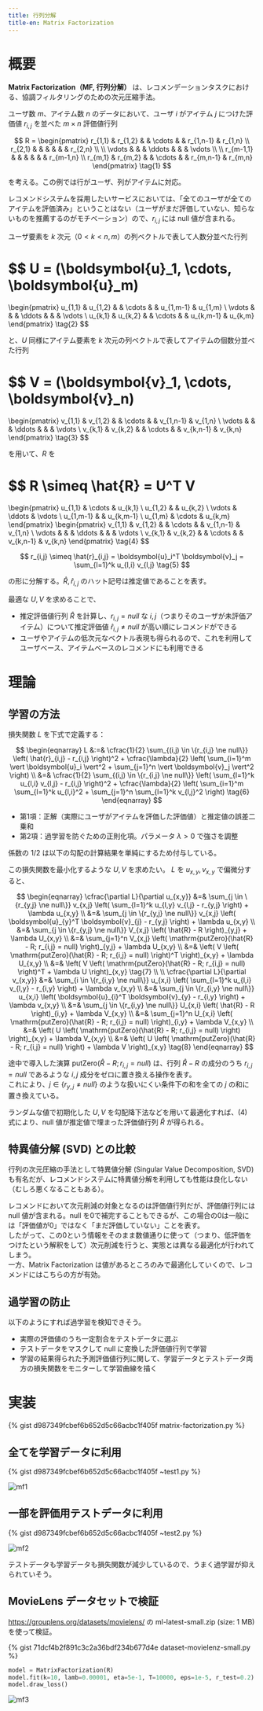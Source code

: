 ```yaml
---
title: 行列分解
title-en: Matrix Factorization
---
```

# 概要

**Matrix Factorization（MF, 行列分解）** は、レコメンデーションタスクにおける、協調フィルタリングのための次元圧縮手法。

ユーザ数 $m$、アイテム数 $n$ のデータにおいて、ユーザ $i$ がアイテム $j$ につけた評価値 $r_{i,j}$ を並べた $m \times n$ 評価値行列

$$
R = \begin{pmatrix}
    r_{1,1} & r_{1,2} & & \cdots & & r_{1,n-1} & r_{1,n} \\
    r_{2,1} & & & & & & r_{2,n} \\
    \\
    \vdots & & & \ddots & & & \vdots \\
    \\
    r_{m-1,1} & & & & & & r_{m-1,n} \\
    r_{m,1} & r_{m,2} & & \cdots & & r_{m,n-1} & r_{m,n}
\end{pmatrix}
\tag{1}
$$

を考える。この例では行がユーザ、列がアイテムに対応。

レコメンドシステムを採用したいサービスにおいては、「全てのユーザが全てのアイテムを評価済み」ということはない（ユーザがまだ評価していない、知らないものを推薦するのがモチベーション）ので、$r_{i,j}$ には null 値が含まれる。

ユーザ要素を $k$ 次元（$0 \lt k \lt n,m$）の列ベクトルで表して人数分並べた行列

$$
U =
(\boldsymbol{u}_1, \cdots, \boldsymbol{u}_m)
=
\begin{pmatrix}
    u_{1,1} & u_{1,2} & & \cdots & & u_{1,m-1} & u_{1,m} \\
    \vdots & & & \ddots & & & \vdots \\
    u_{k,1} & u_{k,2} & & \cdots & & u_{k,m-1} & u_{k,m}
\end{pmatrix}
\tag{2}
$$

と、$U$ 同様にアイテム要素を $k$ 次元の列ベクトルで表してアイテムの個数分並べた行列

$$
V =
(\boldsymbol{v}_1, \cdots, \boldsymbol{v}_n)
=
\begin{pmatrix}
    v_{1,1} & v_{1,2} & & \cdots & & v_{1,n-1} & v_{1,n} \\
    \vdots & & & \ddots & & & \vdots \\
    v_{k,1} & v_{k,2} & & \cdots & & v_{k,n-1} & v_{k,n}
\end{pmatrix}
\tag{3}
$$

を用いて、$R$ を

$$
R \simeq \hat{R} = U^T V
=
\begin{pmatrix}
    u_{1,1} & \cdots & u_{k,1} \\
    u_{1,2} & & u_{k,2} \\
    \vdots & \ddots & \vdots \\
    u_{1,m-1} & & u_{k,m-1} \\
    u_{1,m} & \cdots & u_{k,m}
\end{pmatrix}
\begin{pmatrix}
    v_{1,1} & v_{1,2} & & \cdots & & v_{1,n-1} & v_{1,n} \\
    \vdots & & & \ddots & & & \vdots \\
    v_{k,1} & v_{k,2} & & \cdots & & v_{k,n-1} & v_{k,n}
\end{pmatrix}
\tag{4}
$$

$$
r_{i,j} \simeq \hat{r}_{i,j} =
\boldsymbol{u}_i^T \boldsymbol{v}_j
= \sum_{l=1}^k u_{l,i} v_{l,j}
\tag{5}
$$

の形に分解する。$\hat{R}, \hat{r}_{i,j}$ のハット記号は推定値であることを表す。

最適な $U, V$ を求めることで、
- 推定評価値行列 $\hat{R}$ を計算し、$r_{i,j} = null$ な $i,j$（つまりそのユーザが未評価アイテム）について推定評価値 $\hat{r}_{i,j} \ne null$ が高い順にレコメンドができる
- ユーザやアイテムの低次元なベクトル表現も得られるので、これを利用してユーザベース、アイテムベースのレコメンドにも利用できる


# 理論

## 学習の方法

損失関数 $L$ を下式で定義する：

$$
\begin{eqnarray}
    L &:=&
    \cfrac{1}{2}
    \sum_{(i,j) \in \{r_{i,j} \ne null\}} \left( \hat{r}_{i,j} - r_{i,j} \right)^2 +
    \cfrac{\lambda}{2} \left( \sum_{i=1}^m \vert \boldsymbol{u}_i \vert^2 + \sum_{j=1}^n \vert \boldsymbol{v}_j \vert^2 \right)
    \\ &=&
    \cfrac{1}{2}
    \sum_{(i,j) \in \{r_{i,j} \ne null\}} \left( \sum_{l=1}^k u_{l,i} v_{l,j} - r_{i,j} \right)^2 +
    \cfrac{\lambda}{2} \left( \sum_{i=1}^m \sum_{l=1}^k u_{l,i}^2 + \sum_{j=1}^n \sum_{l=1}^k v_{l,j}^2 \right)
    \tag{6}
\end{eqnarray}
$$

- 第1項：正解（実際にユーザがアイテムを評価した評価値）と推定値の誤差二乗和
- 第2項：過学習を防ぐための正則化項。パラメータ $\lambda \gt 0$ で強さを調整

係数の $1/2$ は以下の勾配の計算結果を単純にするため付与している。

この損失関数を最小化するような $U, V$ を求めたい。
$L$ を $u_{x,y},v_{x,y}$ で偏微分すると、

$$
\begin{eqnarray}
    \cfrac{\partial L}{\partial u_{x,y}}
    &=&
    \sum_{j \in \{r_{y,j} \ne null\}} v_{x,j} \left( \sum_{l=1}^k u_{l,y} v_{l,j} - r_{y,j} \right) +
    \lambda u_{x,y}
    \\ &=&
    \sum_{j \in \{r_{y,j} \ne null\}} v_{x,j} \left( \boldsymbol{u}_{y}^T \boldsymbol{v}_{j} - r_{y,j} \right) +
    \lambda u_{x,y}
    \\ &=&
    \sum_{j \in \{r_{y,j} \ne null\}} V_{x,j} \left( \hat{R} - R \right)_{y,j} +
    \lambda U_{x,y}
    \\ &=&
    \sum_{j=1}^n V_{x,j} \left( \mathrm{putZero}(\hat{R} - R; r_{i,j} = null) \right)_{y,j} +
    \lambda U_{x,y}
    \\ &=&
    \left( V \left( \mathrm{putZero}(\hat{R} - R; r_{i,j} = null) \right)^T \right)_{x,y} +
    \lambda U_{x,y}
    \\ &=&
    \left( V \left( \mathrm{putZero}(\hat{R} - R; r_{i,j} = null) \right)^T + \lambda U \right)_{x,y}
    \tag{7}
    \\
    \\
    \cfrac{\partial L}{\partial v_{x,y}}
    &=&
    \sum_{i \in \{r_{i,y} \ne null\}} u_{x,i} \left( \sum_{l=1}^k u_{l,i} v_{l,y} - r_{i,y} \right) +
    \lambda v_{x,y}
    \\ &=&
    \sum_{j \in \{r_{i,y} \ne null\}} u_{x,i} \left( \boldsymbol{u}_{i}^T \boldsymbol{v}_{y} - r_{i,y} \right) +
    \lambda v_{x,y}
    \\ &=&
    \sum_{j \in \{r_{i,y} \ne null\}} U_{x,i} \left( \hat{R} - R \right)_{i,y} +
    \lambda V_{x,y}
    \\ &=&
    \sum_{j=1}^n U_{x,i} \left( \mathrm{putZero}(\hat{R} - R; r_{i,j} = null) \right)_{i,y} +
    \lambda V_{x,y}
    \\ &=&
    \left( U \left( \mathrm{putZero}(\hat{R} - R; r_{i,j} = null) \right) \right)_{x,y} +
    \lambda V_{x,y}
    \\ &=&
    \left( U \left( \mathrm{putZero}(\hat{R} - R; r_{i,j} = null) \right) + \lambda V \right)_{x,y}
    \tag{8}
\end{eqnarray}
$$

途中で導入した演算 $\mathrm{putZero}(\hat{R}-R; r_{i,j} = null)$ は、行列 $\hat{R}-R$ の成分のうち $r_{i,j}=null$ であるような $i,j$ 成分をゼロに置き換える操作を表す。  
これにより、$j \in \{ r_{y,j} \ne null \}$ のような扱いにくい条件下の和を全ての $j$ の和に置き換えている。

ランダムな値で初期化した $U, V$ を勾配降下法などを用いて最適化すれば、$(4)$ 式により、null 値が推定値で埋まった評価値行列 $\hat{R}$ が得られる。


## 特異値分解 (SVD) との比較

行列の次元圧縮の手法として特異値分解 (Singular Value Decomposition, SVD) も有名だが、レコメンドシステムに特異値分解を利用しても性能は良化しない（むしろ悪くなることもある）。

レコメンドにおいて次元削減の対象となるのは評価値行列だが、評価値行列には null 値が含まれる。null を0で補完することもできるが、この場合の0は一般には「評価値が0」ではなく「まだ評価していない」ことを表す。  
したがって、この0という情報をそのまま数値通りに使って（つまり、低評価をつけたという解釈をして）次元削減を行うと、実態とは異なる最適化が行われてしまう。  
一方、Matrix Factorization は値があるところのみで最適化していくので、レコメンドにはこちらの方が有効。


## 過学習の防止

以下のようにすれば過学習を検知できそう。

- 実際の評価値のうち一定割合をテストデータに選ぶ
- テストデータをマスクして null に変換した評価値行列で学習
- 学習の結果得られた予測評価値行列に関して、学習データとテストデータ両方の損失関数をモニターして学習曲線を描く


# 実装

{% gist d987349fcbef6b652d5c66acbc1f405f matrix-factorization.py %}

## 全てを学習データに利用

{% gist d987349fcbef6b652d5c66acbc1f405f ~test1.py %}

![mf1](https://gist.github.com/assets/13412823/02bcc859-123c-4e0a-9bc8-6ee7f9a58e27)


## 一部を評価用テストデータに利用

{% gist d987349fcbef6b652d5c66acbc1f405f ~test2.py %}

![mf2](https://gist.github.com/assets/13412823/16ea3c53-682c-41df-84dc-567ca0d5e996)

テストデータも学習データも損失関数が減少しているので、うまく過学習が抑えられていそう。


## MovieLens データセットで検証

https://grouplens.org/datasets/movielens/ の ml-latest-small.zip (size: 1 MB) を使って検証。

{% gist 71dcf4b2f891c3c2a36bdf234b677d4e dataset-movielenz-small.py %}

```python
model = MatrixFactorization(R)
model.fit(k=10, lamb=0.00001, eta=5e-1, T=10000, eps=1e-5, r_test=0.2)
model.draw_loss()

```

![mf3](https://gist.github.com/assets/13412823/0bc6b9a2-edca-494c-8063-21bb0e99a213)
